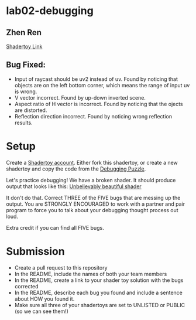 # lab02-debugging
## Zhen Ren
[Shadertoy Link](https://www.shadertoy.com/view/l3XcW2)

## Bug Fixed:
- Input of raycast should be uv2 instead of uv. Found by noticing that objects are on the left bottom corner, which means the range of input uv is wrong.
- V vector incorrect. Found by up-down inverted scene.
- Aspect ratio of H vector is incorrect. Found by noticing that the ojects are distorted.
- Reflection direction incorrect. Found by noticing wrong reflection results.

# Setup 

Create a [Shadertoy account](https://www.shadertoy.com/). Either fork this shadertoy, or create a new shadertoy and copy the code from the [Debugging Puzzle](https://www.shadertoy.com/view/flGfRc).

Let's practice debugging! We have a broken shader. It should produce output that looks like this:
[Unbelievably beautiful shader](https://user-images.githubusercontent.com/1758825/200729570-8e10a37a-345d-4aff-8eff-6baf54a32a40.webm)

It don't do that. Correct THREE of the FIVE bugs that are messing up the output. You are STRONGLY ENCOURAGED to work with a partner and pair program to force you to talk about your debugging thought process out loud.

Extra credit if you can find all FIVE bugs.

# Submission
- Create a pull request to this repository
- In the README, include the names of both your team members
- In the README, create a link to your shader toy solution with the bugs corrected
- In the README, describe each bug you found and include a sentence about HOW you found it.
- Make sure all three of your shadertoys are set to UNLISTED or PUBLIC (so we can see them!)
